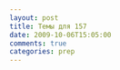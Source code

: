 ```yaml
---
layout: post
title: Темы для 157
date: 2009-10-06T15:05:00
comments: true
categories: prep
---
```


